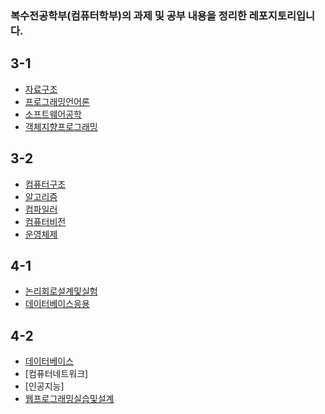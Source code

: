 ### 복수전공학부(컴퓨터학부)의 과제 및 공부 내용을 정리한 레포지토리입니다.

## 3-1
- [자료구조](https://github.com/seonyoungan/ssu-dataStructure/tree/main/C)  
- [프로그래밍언어론](https://github.com/seonyoungan/TIL/tree/main/ProgrammingLanguage)  
- [소프트웨어공학](https://github.com/seonyoungan/TIL/tree/main/SoftwareEngineering)  
- [객체지향프로그래밍](https://github.com/seonyoungan/ssu-OOP)  


## 3-2
- [컴퓨터구조](./computer-architecture)  
- [알고리즘](./algorithm)  
- [컴파일러](./compiler)  
- [컴퓨터비전](./computer-vision)  
- [운영체제](./operating-system)  

## 4-1
- [논리회로설계및실험](./logic-design)
- [데이터베이스응용](./database2)


## 4-2
- [데이터베이스](./database)
- [컴퓨터네트워크]
- [인공지능]
- [웹프로그래밍실습및설계](./web-programming)
